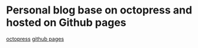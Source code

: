 # Personal blog base on octopress and hosted on Github pages

[octopress](http://octopress.org/)
[github pages](http://pages.github.com/)
